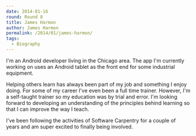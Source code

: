 ```yaml
---
date: 2014-01-16
round: Round 8
title: James Harmon
author: James Harmon
permalink: /2014/01/james-harmon/
tags:
  - Biography
---
```

I'm an Android developer living in the Chicago area. The app I'm currently working on uses an Android tablet as the front end for some industrial equipment. 

Helping others learn has always been part of my job and something I enjoy doing. For some of my career I've even been a full time trainer. However, I'm a self-taught trainer so my education was by trial and error. I'm looking forward to developing an understanding of the principles behind learning so that I can improve the way I teach.

I've been following the activities of Software Carpentry for a couple of years and am super excited to finally being involved.
